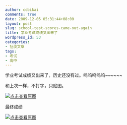 ```yaml
---
author: ccbikai
comments: true
date: 2009-12-05 05:31:44+08:00
layout: post
slug: school-test-scores-came-out-again
title: 学业考试成绩又出来了
wordpress_id: 53
categories:
- 扯淡文章
tags:
- 考试
- 高中
---
```




学业考试成绩又出来了，历史还没有过。呜呜呜呜呜~~~~~~<!-- more -->

和上次一样，不打字，只贴图。

[![点击查看原图](http://ww4.sinaimg.cn/large/a74eed94jw1e4a33udcghj20gg078wex.jpg)](http://ww4.sinaimg.cn/large/a74eed94jw1e4a33udcghj20gg078wex.jpg)



最终成绩



[![点击查看原图](http://ww2.sinaimg.cn/large/a74ecc4cjw1e4a334qr25j20gf07m0t3.jpg)](http://ww2.sinaimg.cn/large/a74ecc4cjw1e4a334qr25j20gf07m0t3.jpg)


